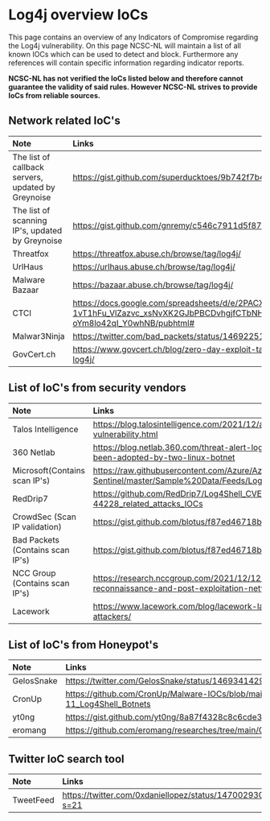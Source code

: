 # Log4j overview IoCs

This page contains an overview of any Indicators of Compromise regarding the Log4j vulnerability. On this page NCSC-NL will maintain a list of all known IOCs which can be used to detect and block. Furthermore any references will contain specific information regarding indicator reports.

**NCSC-NL has not verified the IoCs listed below and therefore cannot guarantee the validity of said rules.
However NCSC-NL strives to provide IoCs from reliable sources.**

## Network related IoC's
| Note     | Links |
|:----------------|:----------------|
| The list of callback servers, updated by Greynoise  | https://gist.github.com/superducktoes/9b742f7b44c71b4a0d19790228ce85d8 |
| The list of scanning IP's, updated by Greynoise  | https://gist.github.com/gnremy/c546c7911d5f876f263309d7161a7217 |
| Threatfox  | https://threatfox.abuse.ch/browse/tag/log4j/ |
| UrlHaus  | https://urlhaus.abuse.ch/browse/tag/log4j/ |
| Malware Bazaar | https://bazaar.abuse.ch/browse/tag/log4j/ |
| CTCI | https://docs.google.com/spreadsheets/d/e/2PACX-1vT1hFu_VlZazvc_xsNvXK2GJbPBCDvhgjfCTbNHJoP6ySFu05sIN09neV73tr-oYm8lo42qI_Y0whNB/pubhtml# |
| Malwar3Ninja | https://twitter.com/bad_packets/status/1469225135504650240|
| GovCert.ch | https://www.govcert.ch/blog/zero-day-exploit-targeting-popular-java-library-log4j/|

## List of IoC's from security vendors

| Note     | Links |
|:----------------|:----------------|
| Talos Intelligence  | https://blog.talosintelligence.com/2021/12/apache-log4j-rce-vulnerability.html |
| 360 Netlab  | https://blog.netlab.360.com/threat-alert-log4j-vulnerability-has-been-adopted-by-two-linux-botnet |
| Microsoft(Contains scan IP's) | https://raw.githubusercontent.com/Azure/Azure-Sentinel/master/Sample%20Data/Feeds/Log4j_IOC_List.csv |
| RedDrip7 | https://github.com/RedDrip7/Log4Shell_CVE-2021-44228_related_attacks_IOCs |
| CrowdSec (Scan IP validation)| https://gist.github.com/blotus/f87ed46718bfdc634c9081110d243166 |
| Bad Packets (Contains scan IP's)| https://gist.github.com/blotus/f87ed46718bfdc634c9081110d243166 |
| NCC Group (Contains scan IP's) | https://research.nccgroup.com/2021/12/12/log4shell-reconnaissance-and-post-exploitation-network-detection/ |
| Lacework | https://www.lacework.com/blog/lacework-labs-identifies-log4j-attackers/ |

## List of IoC's from Honeypot's
| Note     | Links |
|:----------------|:----------------|
| GelosSnake  | https://twitter.com/GelosSnake/status/1469341429541576715 |
| CronUp  | https://github.com/CronUp/Malware-IOCs/blob/main/2021-12-11_Log4Shell_Botnets |
| yt0ng  | https://gist.github.com/yt0ng/8a87f4328c8c6cde327406ef11e68726 |
| eromang | https://github.com/eromang/researches/tree/main/CVE-2021-44228 |


## Twitter IoC search tool
| Note     | Links |
|:----------------|:----------------|
| TweetFeed  | https://twitter.com/0xdaniellopez/status/1470029308152487940?s=21 |
